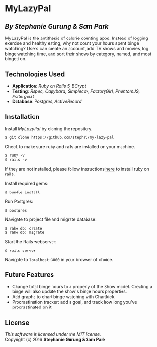 #  MyLazyPal
## *By Stephanie Gurung & Sam Park*

MyLazyPal is the antithesis of calorie counting apps. Instead of logging exercise and healthy eating, why not count your hours spent binge watching? Users can create an account, add TV shows and movies, log binge watching time, and sort their shows by category, named, and most binged on.

## Technologies Used

* **Application**: *Ruby on Rails 5, BCrypt*<br>
* **Testing**: *Rspec, Capybara, Simplecov, FactoryGirl, PhantomJS, Poltergeist*<br>
* **Database**: *Postgres, ActiveRecord*

Installation
------------

Install *MyLazyPal* by cloning the repository.  
```
$ git clone https://github.com/stephr3/my-lazy-pal
```

Check to make sure ruby and rails are installed on your machine.  
```
$ ruby -v
$ rails -v
```
If they are not installed, please follow instructions [here](http://guides.rubyonrails.org/getting_started.html#installing-rails) to install ruby on rails.

Install required gems:
```
$ bundle install
```

Run Postgres:
```
$ postgres
```

Navigate to project file and migrate database:
```
$ rake db: create
$ rake db: migrate
```

Start the Rails webserver:
```
$ rails server
```

Navigate to `localhost:3000` in your browser of choice.

Future Features
------------
* Change total binge hours to a property of the Show model. Creating a binge will also update the show's binge hours properties.
* Add graphs to chart binge watching with Chartkick.
* Procrastination tracker: add a goal, and track how long you've procrastinated on it.

License
-------
_This software is licensed under the MIT license._<br>
Copyright (c) 2016 **Stephanie Gurung & Sam Park**
